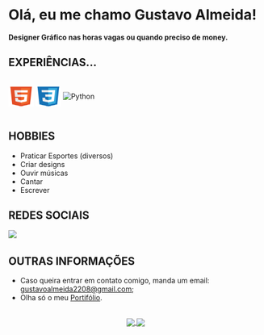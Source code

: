 # Olá, eu me chamo Gustavo Almeida!
**Designer Gráfico nas horas vagas ou quando preciso de money.**

## EXPERIÊNCIAS...
<br>
<div>
  <img align="center" alt="HTML" height="40" width="50" src="https://raw.githubusercontent.com/devicons/devicon/master/icons/html5/html5-original.svg">
  <img align="center" alt="CSS" height="40" width="50" src="https://raw.githubusercontent.com/devicons/devicon/master/icons/css3/css3-original.svg">
  <img align="center" alt="Python" height="45" width="55" src="https://i.imgur.com/w6HYuAI.png">
</div>
<br>

## HOBBIES
  * Praticar Esportes (diversos)
  * Criar designs
  * Ouvir músicas
  * Cantar
  * Escrever

## REDES SOCIAIS
 <div style="display:inline_block">
  <a href="https://www.instagram.com/gust4vo.a2/" target="_blank"><img src="https://img.shields.io/badge/-Instagram-%23E4405F?style=for-the-badge&logo=instagram&logoColor=white" target=" _blank"></a>
  </div>

## OUTRAS INFORMAÇÕES
  * Caso queira entrar em contato comigo, manda um email: gustavoalmeida2208@gmail.com;
  * Olha só o meu <a href='https://gustavoalmeida.my.canva.site/ga' target='_blank'>Portifólio</a>.
 
  <br>
<div align="center" style="display:flex; justify-content: space-evenly;">
  <a href="https://github.com/gustavoalmeidapaula/">
    <img height="200em" align="center" src="https://github-readme-stats.vercel.app/api?username=gustavoalmeidapaula&show_icons=true&theme=algolia&include_all_commits=true&count_private=true&locale=pt-br&border_radius=10&rank_icon=github"/>
    <img height="200em" align="center" src="https://github-readme-stats.vercel.app/api/top-langs/?username=gustavoalmeidapaula&layout=compact&langs_count=7&theme=algolia&locale=pt-br&border_radius=10&"/>
  </a>
</div>
